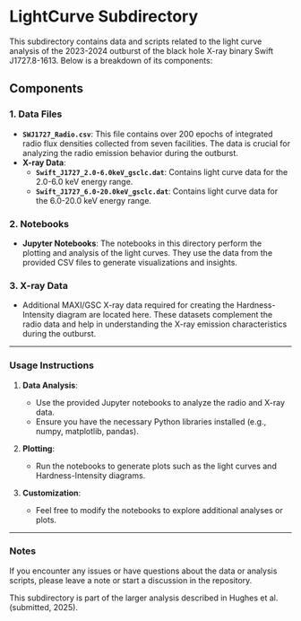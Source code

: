 # LightCurve Subdirectory

This subdirectory contains data and scripts related to the light curve analysis of the 2023-2024 outburst of the black hole X-ray binary Swift J1727.8-1613. Below is a breakdown of its components:

## Components

### 1. **Data Files**
   - **`SWJ1727_Radio.csv`**: This file contains over 200 epochs of integrated radio flux densities collected from seven facilities. The data is crucial for analyzing the radio emission behavior during the outburst.
   - **X-ray Data**:
     - **`Swift_J1727_2.0-6.0keV_gsclc.dat`**: Contains light curve data for the 2.0-6.0 keV energy range.
     - **`Swift_J1727_6.0-20.0keV_gsclc.dat`**: Contains light curve data for the 6.0-20.0 keV energy range.

### 2. **Notebooks**
   - **Jupyter Notebooks**: The notebooks in this directory perform the plotting and analysis of the light curves. They use the data from the provided CSV files to generate visualizations and insights.

### 3. **X-ray Data**
   - Additional MAXI/GSC X-ray data required for creating the Hardness-Intensity diagram are located here. These datasets complement the radio data and help in understanding the X-ray emission characteristics during the outburst.

---

### Usage Instructions

1. **Data Analysis**: 
   - Use the provided Jupyter notebooks to analyze the radio and X-ray data.
   - Ensure you have the necessary Python libraries installed (e.g., numpy, matplotlib, pandas).

2. **Plotting**: 
   - Run the notebooks to generate plots such as the light curves and Hardness-Intensity diagrams.

3. **Customization**:
   - Feel free to modify the notebooks to explore additional analyses or plots.

---

### Notes
If you encounter any issues or have questions about the data or analysis scripts, please leave a note or start a discussion in the repository.

This subdirectory is part of the larger analysis described in Hughes et al. (submitted, 2025).
